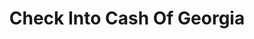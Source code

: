 ---
title: Check Into Cash Of Georgia
slug: check-into-cash-of-georgia
updated-on: '2024-05-30T13:44:31.749Z'
created-on: '2024-05-30T13:41:46.671Z'
published-on: '2024-05-30T13:54:32.469Z'
f_city-state-2:
- cms/city/columbus-ga.md
- cms/city/augusta-ga.md
- cms/city/moultrie-ga.md
- cms/city/hinesville-ga.md
f_locations:
- cms/payday-loan/check-into-cash-of-georgia-13340.md
- cms/payday-loan/check-into-cash-of-georgia-13341.md
- cms/payday-loan/check-into-cash-of-georgia-13342.md
- cms/payday-loan/check-into-cash-of-georgia-13343.md
f_states:
- cms/state/georgia.md
layout: '[company].html'
tags: company
---